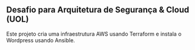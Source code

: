 
## Desafio para Arquitetura de Segurança & Cloud (UOL)

Este projeto cria uma infraestrutura AWS usando Terraform e instala o Wordpress usando Ansible.

